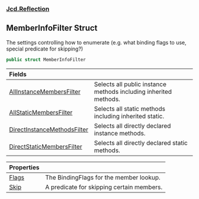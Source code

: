 ### [Jcd.Reflection](Jcd.Reflection.md 'Jcd.Reflection')

## MemberInfoFilter Struct

The settings controlling how to enumerate (e.g. what binding flags to use, special predicate for skipping?)

```csharp
public struct MemberInfoFilter
```

| Fields | |
| :--- | :--- |
| [AllInstanceMembersFilter](MemberInfoFilter.AllInstanceMembersFilter.md 'Jcd.Reflection.MemberInfoFilter.AllInstanceMembersFilter') | Selects all public instance methods including inherited methods. |
| [AllStaticMembersFilter](MemberInfoFilter.AllStaticMembersFilter.md 'Jcd.Reflection.MemberInfoFilter.AllStaticMembersFilter') | Selects all static methods including inherited static. |
| [DirectInstanceMethodsFilter](MemberInfoFilter.DirectInstanceMethodsFilter.md 'Jcd.Reflection.MemberInfoFilter.DirectInstanceMethodsFilter') | Selects all directly declared instance methods. |
| [DirectStaticMembersFilter](MemberInfoFilter.DirectStaticMembersFilter.md 'Jcd.Reflection.MemberInfoFilter.DirectStaticMembersFilter') | Selects all directly declared static methods. |

| Properties | |
| :--- | :--- |
| [Flags](MemberInfoFilter.Flags.md 'Jcd.Reflection.MemberInfoFilter.Flags') | The BindingFlags for the member lookup. |
| [Skip](MemberInfoFilter.Skip.md 'Jcd.Reflection.MemberInfoFilter.Skip') | A predicate for skipping certain members. |
